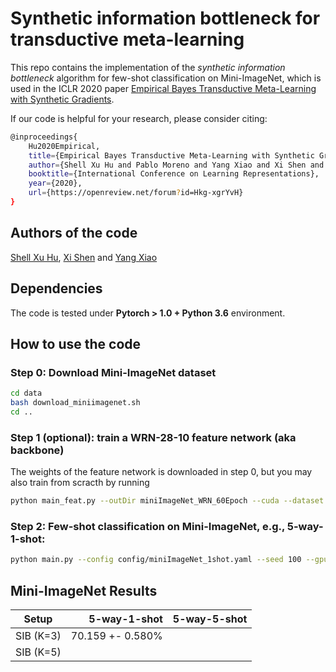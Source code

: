 # Synthetic information bottleneck for transductive meta-learning
This repo contains the implementation of the *synthetic information bottleneck* algorithm for few-shot classification on Mini-ImageNet,
which is used in the ICLR 2020 paper 
[Empirical Bayes Transductive Meta-Learning with Synthetic Gradients](https://openreview.net/forum?id=Hkg-xgrYvH).

If our code is helpful for your research, please consider citing: 
``` Bash
@inproceedings{
    Hu2020Empirical,
    title={Empirical Bayes Transductive Meta-Learning with Synthetic Gradients},
    author={Shell Xu Hu and Pablo Moreno and Yang Xiao and Xi Shen and Guillaume Obozinski and Neil Lawrence and Andreas Damianou},
    booktitle={International Conference on Learning Representations},
    year={2020},
    url={https://openreview.net/forum?id=Hkg-xgrYvH}
}
```

## Authors of the code
[Shell Xu Hu](http://hushell.github.io/), [Xi Shen](https://xishen0220.github.io/) and [Yang Xiao](https://youngxiao13.github.io/)


## Dependencies
The code is tested under **Pytorch > 1.0 + Python 3.6** environment. 


## How to use the code
### **Step 0**: Download Mini-ImageNet dataset

``` Bash
cd data
bash download_miniimagenet.sh 
cd ..
```

### **Step 1** (optional): train a WRN-28-10 feature network (aka backbone)
The weights of the feature network is downloaded in step 0, but you may also train from scracth by running

``` Bash
python main_feat.py --outDir miniImageNet_WRN_60Epoch --cuda --dataset miniImageNet --nbEpoch 60
```

### **Step 2**: Few-shot classification on Mini-ImageNet, e.g., 5-way-1-shot:

``` Bash
python main.py --config config/miniImageNet_1shot.yaml --seed 100 --gpu 0
```

## Mini-ImageNet Results

| Setup         | 5-way-1-shot  | 5-way-5-shot |
| ------------- | -------------:| ------------:|
| SIB (K=3)     | 70.159 +- 0.580% | |
| SIB (K=5)     | | |
